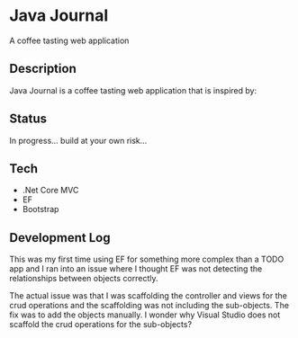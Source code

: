 # Java Journal
A coffee tasting web application

## Description

Java Journal is a coffee tasting web application that is inspired by: 

## Status

In progress... build at your own risk...

## Tech

- .Net Core MVC
- EF
- Bootstrap

## Development Log

This was my first time using EF for something more complex than a TODO app and I ran into an issue where I thought EF was not detecting the relationships between objects correctly.

The actual issue was that I was scaffolding the controller and views for the crud operations and the scaffolding was not including the sub-objects. The fix was to add the objects manually. I wonder why Visual Studio does not scaffold the crud operations for the sub-objects?
